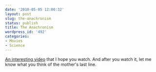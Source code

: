 ```yaml
---
date: '2010-05-05 12:00:32'
layout: post
slug: the-anachronism
status: publish
title: The Anachronism
wordpress_id: '492'
categories:
- Movies
- Science
---
```


[An interesting video](http://nofatclips.com/02010/04/26/anachronism/The%20Anachronism_sml.mp4) that I hope you watch.  And after you watch it, let me know what you think of the mother's last line.
